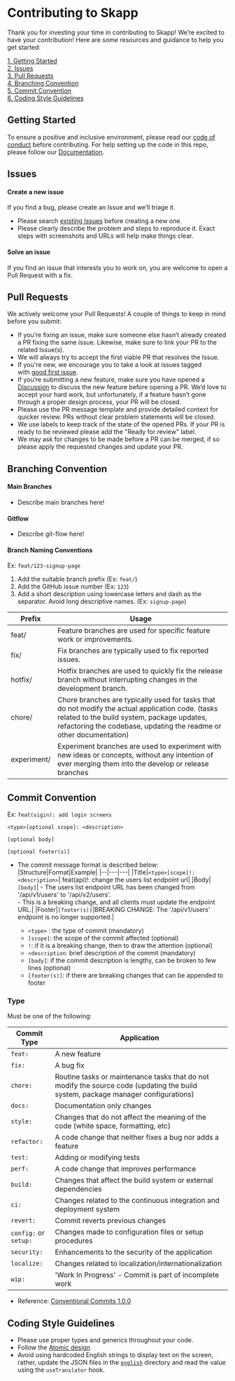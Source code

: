 # Contributing to Skapp

Thank you for investing your time in contributing to Skapp! We’re excited to have your contribution! Here are some resources and guidance to help you get started:

[1. Getting Started](#getting-started)\
[2. Issues](#issues)\
[3. Pull Requests](#pull-requests)\
[4. Branching Convention](#branching-convention)\
[5. Commit Convention](#commit-convention)\
[6. Coding Style Guidelines](#coding-style-guidelines)

## Getting Started

To ensure a positive and inclusive environment, please read our [code of conduct](https://github.com/SkappHQ/skapp?tab=coc-ov-file) before contributing. For help setting up the code in this repo, please follow our [Documentation](https://docs.skapp.com/).

## Issues

#### Create a new issue

If you find a bug, please create an Issue and we’ll triage it.

- Please search [existing Issues](https://github.com/SkappHQ/skapp/issues) before creating a new one.
- Please clearly describe the problem and steps to reproduce it. Exact steps with screenshots and URLs will help make things clear.

#### Solve an issue

If you find an issue that interests you to work on, you are welcome to open a Pull Request with a fix.

## Pull Requests

We actively welcome your Pull Requests! A couple of things to keep in mind before you submit:

- If you’re fixing an issue, make sure someone else hasn’t already created a PR fixing the same issue. Likewise, make sure to link your PR to the related Issue(s).
- We will always try to accept the first viable PR that resolves the Issue.
- If you're new, we encourage you to take a look at issues tagged with [good first issue](https://github.com/SkappHQ/skapp/issues?q=is%3Aissue+is%3Aopen+label%3A%22good+first+issue%22).
- If you’re submitting a new feature, make sure you have opened a [Discussion](https://github.com/orgs/SkappHQ/discussions) to discuss the new feature before opening a PR. We’d love to accept your hard work, but unfortunately, if a feature hasn’t gone through a proper design process, your PR will be closed.
- Please use the PR message template and provide detailed context for quicker review. PRs without clear problem statements will be closed.
- We use labels to keep track of the state of the opened PRs. If your PR is ready to be reviewed please add the "Ready for review" label.
- We may ask for changes to be made before a PR can be merged, if so please apply the requested changes and update your PR.

## Branching Convention

#### Main Branches

- Describe main branches here!

#### Gitflow

- Describe git-flow here!

#### Branch Naming Conventions

Ex: `feat/123-signup-page`

1. Add the suitable branch prefix (Ex: `feat/`)
2. Add the GitHub issue number (Ex: `123`)
3. Add a short description using lowercase letters and dash as the separator. Avoid long descriptive names. (Ex: `signup-page`)

| Prefix      | Usage                                                                                                                                                                                                                  |
| ----------- | ---------------------------------------------------------------------------------------------------------------------------------------------------------------------------------------------------------------------- |
| feat/       | Feature branches are used for specific feature work or improvements.                                                                                                                                                   |
| fix/        | Fix branches are typically used to fix reported issues.                                                                                                                                                                |
| hotfix/     | Hotfix branches are used to quickly fix the release branch without interrupting changes in the development branch.                                                                                                     |
| chore/      | Chore branches are typically used for tasks that do not modify the actual application code. (tasks related to the build system, package updates, refactoring the codebase, updating the readme or other documentation) |
| experiment/ | Experiment branches are used to experiment with new ideas or concepts, without any intention of ever merging them into the develop or release branches                                                                 |

## Commit Convention

Ex: `feat(sigin): add login screens`

```
<type>[optional scope]: <description>

[optional body]

[optional footer(s)]
```

- The commit message format is described below:
  |Structure|Format|Example|
  |--|---|---|
  |Title|`<type>[scope]!: <description>`| feat(api)!: change the users list endpoint url|
  |Body|`[body]`| - The users list endpoint URL has been changed from '/api/v1/users' to '/api/v2/users'. <br> - This is a breaking change, and all clients must update the endpoint URL.|
  |Footer|`[footer(s)]`|BREAKING CHANGE: The '/api/v1/users' endpoint is no longer supported.|

  - `<type>` : the type of commit (mandatory)
  - `[scope]`: the scope of the commit affected (optional)
  - `!`: if it is a breaking change, then to draw the attention (optional)
  - `<description`: brief description of the commit (mandatory)
  - `[body]`: if the commit description is lengthy, can be broken to few lines (optional)
  - `[footer(s)]`: if there are breaking changes that can be appended to footer

### Type

Must be one of the following:

| Commit Type           | Application                                                                                                                       |
| --------------------- | --------------------------------------------------------------------------------------------------------------------------------- |
| `feat:`               | A new feature                                                                                                                     |
| `fix:`                | A bug fix                                                                                                                         |
| `chore:`              | Routine tasks or maintenance tasks that do not modify the source code (updating the build system, package manager configurations) |
| `docs:`               | Documentation only changes                                                                                                        |
| `style:`              | Changes that do not affect the meaning of the code (white space, formatting, etc)                                                 |
| `refactor:`           | A code change that neither fixes a bug nor adds a feature                                                                         |
| `test:`               | Adding or modifying tests                                                                                                         |
| `perf:`               | A code change that improves performance                                                                                           |
| `build:`              | Changes that affect the build system or external dependencies                                                                     |
| `ci:`                 | Changes related to the continuous integration and deployment system                                                               |
| `revert:`             | Commit reverts previous changes                                                                                                   |
| `config:` or `setup:` | Changes made to configuration files or setup procedures                                                                           |
| `security:`           | Enhancements to the security of the application                                                                                   |
| `localize:`           | Changes related to localization/internationalization                                                                              |
| `wip:`                | 'Work In Progress' - Commit is part of incomplete work                                                                            |

- Reference: [Conventional Commits 1.0.0](https://www.conventionalcommits.org/en/v1.0.0)

## Coding Style Guidelines

- Please use proper types and generics throughout your code.
- Follow the [Atomic design](https://atomicdesign.bradfrost.com/)
- Avoid using hardcoded English strings to display text on the screen, rather, update the JSON files in the [`english`](frontend/src/community/common/assets/languages/english) directory and read the value using the `useTranslator` hook.
